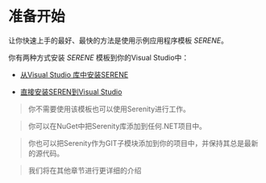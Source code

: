 # 准备开始

让你快速上手的最好、最快的方法是使用示例应用程序模板 *SERENE*。

你有两种方式安装 *SERENE* 模板到你的Visual Studio中：

* [从Visual Studio 库中安装SERENE ](installing_serene_from_visual_studio_gallery.md)

* [直接安装SEREN到Visual Studio](installing_serene_directly_from_visual_studio.md)

> 你不需要使用该模板也可以使用Serenity进行工作。

> 你可以在NuGet中把Serenity库添加到任何.NET项目中。

> 你也可以把Serenity作为GIT子模块添加到你的项目中，并保持其总是最新的源代码。

> 我们将在其他章节进行更详细的介绍